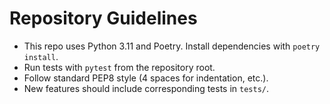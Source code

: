 # Repository Guidelines

- This repo uses Python 3.11 and Poetry. Install dependencies with `poetry install`.
- Run tests with `pytest` from the repository root.
- Follow standard PEP8 style (4 spaces for indentation, etc.).
- New features should include corresponding tests in `tests/`.
